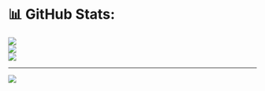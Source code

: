 # 📊 GitHub Stats:
![](https://github-readme-stats.vercel.app/api?username=itzblacckk&theme=dark&hide_border=false&include_all_commits=false&count_private=false)<br/>
![](https://github-readme-streak-stats.herokuapp.com/?user=itzblacckk&theme=dark&hide_border=false)<br/>
![](https://github-readme-stats.vercel.app/api/top-langs/?username=itzblacckk&theme=dark&hide_border=false&include_all_commits=false&count_private=false&layout=compact)

---
[![](https://visitcount.itsvg.in/api?id=itzblacckk&icon=0&color=0)](https://visitcount.itsvg.in)

<!-- Proudly created with GPRM ( https://gprm.itsvg.in ) -->
